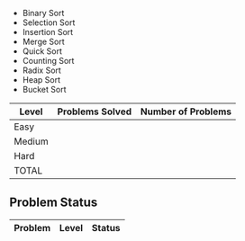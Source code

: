 - Binary Sort
- Selection Sort
- Insertion Sort
- Merge Sort
- Quick Sort
- Counting Sort
- Radix Sort
- Heap Sort
- Bucket Sort

|Level|Problems Solved|Number of Problems|
|-----|---------------|------------------|
|Easy|
|Medium|
|Hard|
|TOTAL|

Problem Status
---
|Problem|Level|Status|
|-------|-----|------|
